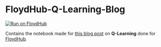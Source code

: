 # FloydHub-Q-Learning-Blog

[![Run on FloydHub](https://static.floydhub.com/button/button-small.svg)](https://floydhub.com/run)

Contains the notebook made for [this blog post](blog.floydhub.com/an-introduction-to-q-learning-reinforcement-learning) on **Q-Learning** done for [FloydHub](https://floydhub.com).
